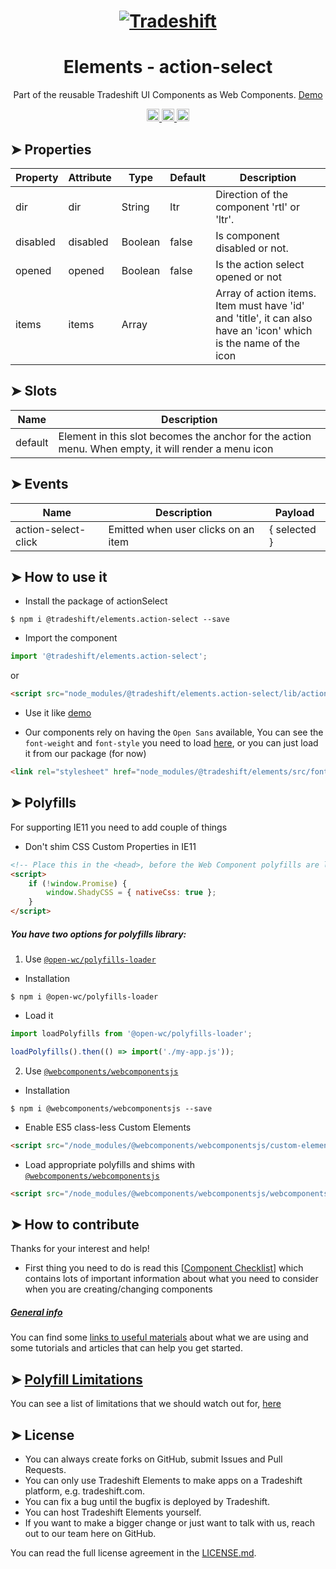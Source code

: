 <h1 align="center">
    <a href="https://tradeshift.com/">
      <img alt="Tradeshift" src="https://tradeshift.com/wp-content/themes/Tradeshift/img/brand/logo-black.png"/>
    </a>
</h1>

<h1 align="center">Elements - action-select</h1>

<p align="center">
  Part of the reusable Tradeshift UI Components as Web Components.
    <a href="https://tradeshift.github.io/elements/?path=/story/ts-action-select--default">
      Demo
    </a>
</p>

<p align="center">
    <a href="https://www.npmjs.com/package/@tradeshift/elements.action-select">
      <img alt="NPM Version" src="https://badgen.net/npm/v/@tradeshift/elements.action-select" height="20"/>
    </a>
    <a href="https://npmcharts.com/compare/@tradeshift/elements.action-select?minimal=true">
		  <img alt="Downloads per month" src="https://badgen.net/npm/dm/@tradeshift/elements.action-select" height="20"/>
		</a>
		<a href="https://www.npmjs.com/browse/depended/@tradeshift/elements.action-select">
		  <img alt="Dependent packages" src="https://badgen.net/npm/dependents/@tradeshift/elements.action-select" height="20"/>
		</a>
</p>

<style>
  table {
        width:100%;
  }
</style>

## ➤ Properties

| Property | Attribute | Type | Default | Description |
| --- | --- | --- | --- | --- |
| dir | dir | String | ltr | Direction of the component 'rtl' or 'ltr'. |
| disabled | disabled | Boolean | false | Is component disabled or not. |
| opened | opened | Boolean | false | Is the action select opened or not |
| items | items | Array |  | Array of action items. Item must have 'id' and 'title', it can also have an 'icon' which is the name of the icon |

## ➤ Slots

| Name    | Description                                                                                         |
| ------- | --------------------------------------------------------------------------------------------------- |
| default | Element in this slot becomes the anchor for the action menu. When empty, it will render a menu icon |

## ➤ Events

| Name                | Description                         | Payload      |
| ------------------- | ----------------------------------- | ------------ |
| action-select-click | Emitted when user clicks on an item | { selected } |

## ➤ How to use it

- Install the package of actionSelect

```shell
$ npm i @tradeshift/elements.action-select --save
```

- Import the component

```js
import '@tradeshift/elements.action-select';
```

or

```html
<script src="node_modules/@tradeshift/elements.action-select/lib/action-select.umd.js"></script>
```

- Use it like [demo]("https://tradeshift.github.io/elements/?path=/story/ts-action-select--default")

- Our components rely on having the `Open Sans` available, You can see the `font-weight` and `font-style` you need to load [here](https://github.com/Tradeshift/elements/blob/master/packages/core/src/fonts.css), or you can just load it from our package (for now)

```html
<link rel="stylesheet" href="node_modules/@tradeshift/elements/src/fonts.css" />
```

## ➤ Polyfills

For supporting IE11 you need to add couple of things

- Don't shim CSS Custom Properties in IE11

```html
<!-- Place this in the <head>, before the Web Component polyfills are loaded -->
<script>
	if (!window.Promise) {
		window.ShadyCSS = { nativeCss: true };
	}
</script>
```

##### You have two options for polyfills library:

1. Use [`@open-wc/polyfills-loader`](https://github.com/open-wc/open-wc/tree/master/packages/polyfills-loader)

- Installation

```shell
$ npm i @open-wc/polyfills-loader
```

- Load it

```js
import loadPolyfills from '@open-wc/polyfills-loader';

loadPolyfills().then(() => import('./my-app.js'));
```

2. Use [`@webcomponents/webcomponentsjs`](https://github.com/webcomponents/polyfills/tree/master/packages/webcomponentsjs)

- Installation

```hell
$ npm i @webcomponents/webcomponentsjs --save
```

- Enable ES5 class-less Custom Elements

```html
<script src="/node_modules/@webcomponents/webcomponentsjs/custom-elements-es5-adapter.js"></script>
```

- Load appropriate polyfills and shims with [`@webcomponents/webcomponentsjs`](https://github.com/webcomponents/webcomponentsjs)

```html
<script src="/node_modules/@webcomponents/webcomponentsjs/webcomponents-loader.js" defer></script>
```

## ➤ How to contribute

Thanks for your interest and help!

- First thing you need to do is read this [[Component Checklist](https://github.com/Tradeshift/elements/wiki/Component-checklist)] which contains lots of important information about what you need to consider when you are creating/changing components

##### [General info](https://github.com/Tradeshift/elements/wiki/Useful-materials-starter)

You can find some [links to useful materials](https://github.com/Tradeshift/elements/wiki/Useful-materials-starter) about what we are using and some tutorials and articles that can help you get started.

## ➤ [Polyfill Limitations](https://github.com/Tradeshift/elements/wiki/Polyfill-Limitations)

You can see a list of limitations that we should watch out for, [here](https://github.com/Tradeshift/elements/wiki/Polyfill-Limitations)

## ➤ License

- You can always create forks on GitHub, submit Issues and Pull Requests.
- You can only use Tradeshift Elements to make apps on a Tradeshift platform, e.g. tradeshift.com.
- You can fix a bug until the bugfix is deployed by Tradeshift.
- You can host Tradeshift Elements yourself.
- If you want to make a bigger change or just want to talk with us, reach out to our team here on GitHub.

You can read the full license agreement in the [LICENSE.md](https://github.com/Tradeshift/elements/blob/master/LICENSE.md).
